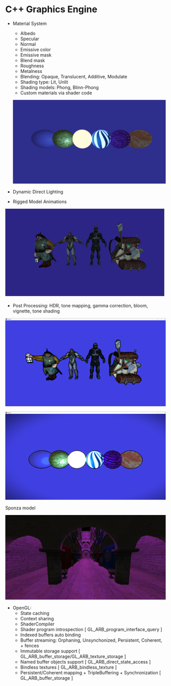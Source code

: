 # C++ Graphics Engine

- Material System
  - Albedo
  - Specular
  - Normal
  - Emissive color
  - Emissive mask
  - Blend mask
  - Roughness
  - Metalness
  + Blending: Opaque, Translucent, Additive, Modulate
  + Shading type: Lit, Unlit
  + Shading models: Phong, Blinn-Phong
  + Custom materials via shader code
  
  ![](screenshots/materials.png)
  
- Dynamic Direct Lighting
- Rigged Model Animations

![me](screenshots/model_loader.gif)

- Post Processing: HDR, tone mapping, gamma correction, bloom, vignette, tone shading

![](screenshots/tone_shading.png)

![](screenshots/tone_shading2.png)

Sponza model

![](screenshots/sponza.png)

- OpenGL:
    - State caching
    - Context sharing
    - ShaderCompiler
    - Shader program introspection [ GL_ARB_program_interface_query ]
    - Indexed buffers auto binding
    - Buffer streaming: Orphaning, Unsynchonized, Persistent, Coherent, + fences
    - Immutable storage support [ GL_ARB_buffer_storage/GL_ARB_texture_storage ]
    - Named buffer objects support [  GL_ARB_direct_state_access ]
    - Bindless textures [ GL_ARB_bindless_texture ]
    - Persistent/Coherent mapping + TripleBuffering + Synchronization [ GL_ARB_buffer_storage ]
